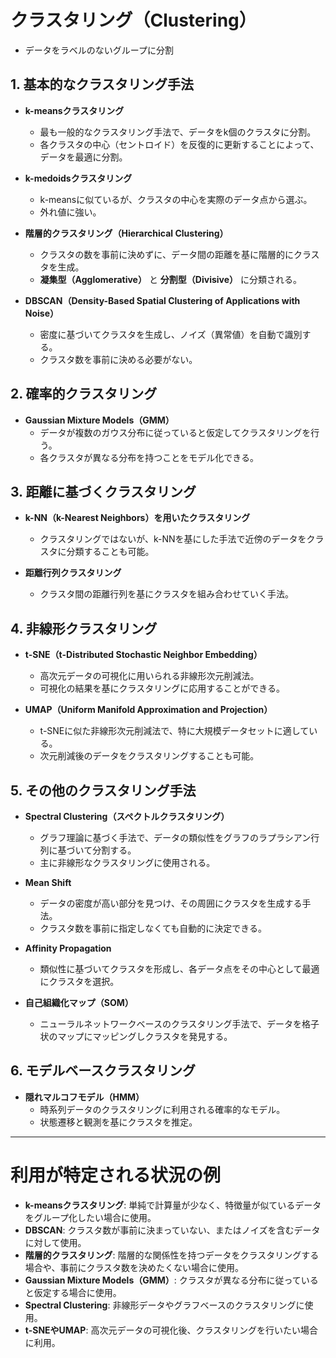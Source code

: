 # クラスタリング（Clustering）
- データをラベルのないグループに分割

## 1. 基本的なクラスタリング手法

- **k-meansクラスタリング**  
  - 最も一般的なクラスタリング手法で、データをk個のクラスタに分割。
  - 各クラスタの中心（セントロイド）を反復的に更新することによって、データを最適に分割。

- **k-medoidsクラスタリング**  
  - k-meansに似ているが、クラスタの中心を実際のデータ点から選ぶ。
  - 外れ値に強い。

- **階層的クラスタリング（Hierarchical Clustering）**  
  - クラスタの数を事前に決めずに、データ間の距離を基に階層的にクラスタを生成。
  - **凝集型（Agglomerative）** と **分割型（Divisive）** に分類される。

- **DBSCAN（Density-Based Spatial Clustering of Applications with Noise）**  
  - 密度に基づいてクラスタを生成し、ノイズ（異常値）を自動で識別する。
  - クラスタ数を事前に決める必要がない。

## 2. 確率的クラスタリング

- **Gaussian Mixture Models（GMM）**  
  - データが複数のガウス分布に従っていると仮定してクラスタリングを行う。
  - 各クラスタが異なる分布を持つことをモデル化できる。

## 3. 距離に基づくクラスタリング

- **k-NN（k-Nearest Neighbors）を用いたクラスタリング**  
  - クラスタリングではないが、k-NNを基にした手法で近傍のデータをクラスタに分類することも可能。
  
- **距離行列クラスタリング**  
  - クラスタ間の距離行列を基にクラスタを組み合わせていく手法。

## 4. 非線形クラスタリング

- **t-SNE（t-Distributed Stochastic Neighbor Embedding）**  
  - 高次元データの可視化に用いられる非線形次元削減法。
  - 可視化の結果を基にクラスタリングに応用することができる。

- **UMAP（Uniform Manifold Approximation and Projection）**  
  - t-SNEに似た非線形次元削減法で、特に大規模データセットに適している。
  - 次元削減後のデータをクラスタリングすることも可能。

## 5. その他のクラスタリング手法

- **Spectral Clustering（スペクトルクラスタリング）**  
  - グラフ理論に基づく手法で、データの類似性をグラフのラプラシアン行列に基づいて分割する。
  - 主に非線形なクラスタリングに使用される。

- **Mean Shift**  
  - データの密度が高い部分を見つけ、その周囲にクラスタを生成する手法。
  - クラスタ数を事前に指定しなくても自動的に決定できる。

- **Affinity Propagation**  
  - 類似性に基づいてクラスタを形成し、各データ点をその中心として最適にクラスタを選択。

- **自己組織化マップ（SOM）**  
  - ニューラルネットワークベースのクラスタリング手法で、データを格子状のマップにマッピングしクラスタを発見する。

## 6. モデルベースクラスタリング

- **隠れマルコフモデル（HMM）**  
  - 時系列データのクラスタリングに利用される確率的なモデル。
  - 状態遷移と観測を基にクラスタを推定。

---

# 利用が特定される状況の例

- **k-meansクラスタリング**: 単純で計算量が少なく、特徴量が似ているデータをグループ化したい場合に使用。
- **DBSCAN**: クラスタ数が事前に決まっていない、またはノイズを含むデータに対して使用。
- **階層的クラスタリング**: 階層的な関係性を持つデータをクラスタリングする場合や、事前にクラスタ数を決めたくない場合に使用。
- **Gaussian Mixture Models（GMM）**: クラスタが異なる分布に従っていると仮定する場合に使用。
- **Spectral Clustering**: 非線形データやグラフベースのクラスタリングに使用。
- **t-SNEやUMAP**: 高次元データの可視化後、クラスタリングを行いたい場合に利用。
